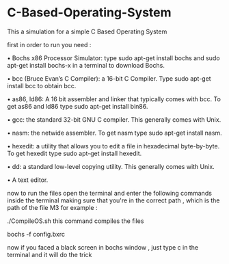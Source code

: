 # C-Based-Operating-System

This a simulation for a simple C Based Operating System  

first in order to run you need : 

• Bochs x86 Processor Simulator: type sudo apt-get install bochs
and sudo apt-get install bochs-x in a terminal to download Bochs.

• bcc (Bruce Evan’s C Compiler): a 16-bit C Compiler. Type
sudo apt-get install bcc to obtain bcc.

• as86, ld86: A 16 bit assembler and linker that typically comes with bcc.
To get as86 and ld86 type sudo apt-get install bin86.

• gcc: the standard 32-bit GNU C compiler. This generally comes with Unix.

• nasm: the netwide assembler. To get nasm type sudo apt-get install nasm.

• hexedit: a utility that allows you to edit a file in hexadecimal byte-by-byte.
To get hexedit type sudo apt-get install hexedit.

• dd: a standard low-level copying utility. This generally comes with Unix.

• A text editor.

now to run the files open the terminal and enter the following commands inside the terminal making sure that you're in the correct
path , which is the path of the file M3 for example :

./CompileOS.sh 
this command compiles the files 

bochs -f config.bxrc

now if you faced a black screen in bochs window , just type 
c
in the terminal and it will do the trick 
